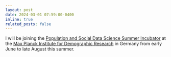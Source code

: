 ```yaml
---
layout: post
date: 2024-03-01 07:59:00-0400
inline: true
related_posts: false
---
```


I will be joining the [Population and Social Data Science Summer Incubator](https://www.demogr.mpg.de/en/research_6120/digital_and_computational_demography_zagheni_11666/population_and_social_data_science_summer_incubator_program_11935) at the [Max Planck Institute for Demographic Research](https://www.demogr.mpg.de/en) in Germany from early June to late August this summer.
